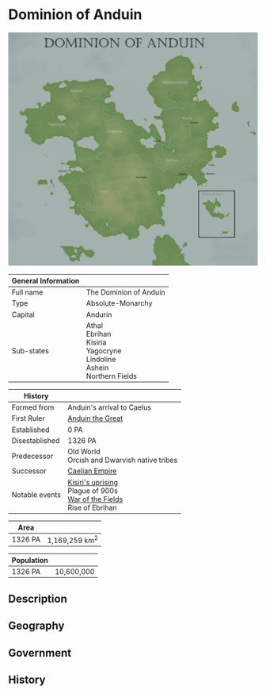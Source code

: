 # Dominion of Anduin

![Dominion Map](../../Media/dominion_of_anduin.png)

| General Information | |
| - | - |
| Full name | The Dominion of Anduin |
| Type | Absolute-Monarchy |
| Capital | Andurin |
| Sub-states | Athal<br>Ebrihan<br>Kisiria<br>Yagocryne<br>Lindoline<br>Ashein<br>Northern Fields

| History | |
| - | - |
| Formed from | Anduin's arrival to Caelus |
| First Ruler | [Anduin the Great](../../Characters/anduin_the_great.md) |
| Established | 0 PA |
| Disestablished | 1326 PA |
| Predecessor | Old World<br>Orcish and Dwarvish native tribes |
| Successor | [Caelian Empire](caelian_empire.md) |
| Notable events | [Kisiri's uprising](../../Characters/kisiri.md#fall-into-darkness)<br>Plague of 900s<br>[War of the Fields](../../Events/war_of_the_fields.md)<br>Rise of Ebrihan |

| Area | |
| - | - |
| 1326 PA | 1,169,259 km<sup>2</sup> |

| Population | |
| - | - |
| 1326 PA | 10,600,000 |

## Description

## Geography

## Government

## History